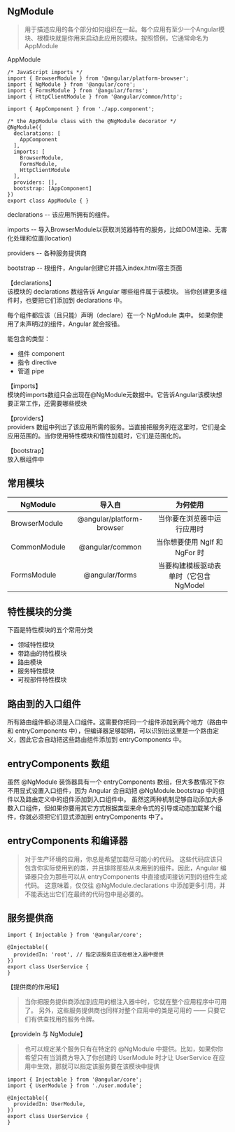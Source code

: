 ## NgModule
> 用于描述应用的各个部分如何组织在一起。每个应用有至少一个Angular模块、根模块就是你用来启动此应用的模块。按照惯例，它通常命名为AppModule

AppModule
```
/* JavaScript imports */
import { BrowserModule } from '@angular/platform-browser';
import { NgModule } from '@angular/core';
import { FormsModule } from '@angular/forms';
import { HttpClientModule } from '@angular/common/http';
 
import { AppComponent } from './app.component';
 
/* the AppModule class with the @NgModule decorator */
@NgModule({
  declarations: [
    AppComponent
  ],
  imports: [
    BrowserModule,
    FormsModule,
    HttpClientModule
  ],
  providers: [],
  bootstrap: [AppComponent]
})
export class AppModule { }
```
declarations -- 该应用所拥有的组件。

imports -- 导入BrowserModule以获取浏览器特有的服务，比如DOM渲染、无害化处理和位置(location)

providers -- 各种服务提供商

bootstrap -- 根组件，Angular创建它并插入index.html宿主页面


【declarations】  
该模块的 declarations 数组告诉 Angular 哪些组件属于该模块。 当你创建更多组件时，也要把它们添加到 declarations 中。

每个组件都应该（且只能）声明（declare）在一个 NgModule 类中。 如果你使用了未声明过的组件，Angular 就会报错。

能包含的类型：
- 组件 component
- 指令 directive
- 管道 pipe

【imports】  
模块的imports数组只会出现在@NgModule元数据中。它告诉Angular该模块想要正常工作，还需要哪些模块

【providers】  
providers 数组中列出了该应用所需的服务。当直接把服务列在这里时，它们是全应用范围的。当你使用特性模块和惰性加载时，它们是范围化的。

【bootstrap】  
放入根组件中

## 常用模块

| NgModule        | 导入自           | 为何使用  |
| ------------- |:-------------------------:| :-----:|
| BrowserModule | @angular/platform-browser | 当你要在浏览器中运行应用时 |
| CommonModule  | @angular/common           | 当你想要使用 NgIf 和 NgFor 时 |
|  FormsModule  | @angular/forms            |  当要构建模板驱动表单时（它包含 NgModel|

## 特性模块的分类

下面是特性模块的五个常用分类
- 领域特性模块
- 带路由的特性模块
- 路由模块
- 服务特性模块
- 可视部件特性模块

## 路由到的入口组件
所有路由组件都必须是入口组件。这需要你把同一个组件添加到两个地方（路由中和 entryComponents 中），但编译器足够聪明，可以识别出这里是一个路由定义，因此它会自动把这些路由组件添加到 entryComponents 中。

## entryComponents 数组
虽然 @NgModule 装饰器具有一个 entryComponents 数组，但大多数情况下你不用显式设置入口组件，因为 Angular 会自动把 @NgModule.bootstrap 中的组件以及路由定义中的组件添加到入口组件中。 虽然这两种机制足够自动添加大多数入口组件，但如果你要用其它方式根据类型来命令式的引导或动态加载某个组件，你就必须把它们显式添加到 entryComponents 中了。

## entryComponents 和编译器
> 对于生产环境的应用，你总是希望加载尽可能小的代码。 这些代码应该只包含你实际使用到的类，并且排除那些从未用到的组件。因此，Angular 编译器只会为那些可以从 entryComponents 中直接或间接访问到的组件生成代码。 这意味着，仅仅往 @NgModule.declarations 中添加更多引用，并不能表达出它们在最终的代码包中是必要的。


## 服务提供商
```
import { Injectable } from '@angular/core';

@Injectable({
  providedIn: 'root', // 指定该服务应该在根注入器中提供
})
export class UserService {
}

```
【提供商的作用域】
> 当你把服务提供商添加到应用的根注入器中时，它就在整个应用程序中可用了。 另外，这些服务提供商也同样对整个应用中的类是可用的 —— 只要它们有供查找用的服务令牌。

【provideIn 与 NgModule】
> 也可以规定某个服务只有在特定的 @NgModule 中提供。比如，如果你你希望只有当消费方导入了你创建的 UserModule 时才让 UserService 在应用中生效，那就可以指定该服务要在该模块中提供

```
import { Injectable } from '@angular/core';
import { UserModule } from './user.module';

@Injectable({
  providedIn: UserModule,
})
export class UserService {
}
```
